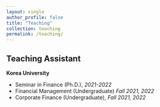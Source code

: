 ```yaml
---
layout: single
author_profile: false
title: "Teaching"
collection: teaching
permalink: /teaching/
---
```


## Teaching Assistant  
**Korea University** 

- Seminar in Finance (Ph.D.), *2021-2022* 
- Financial Management (Undergraduate) *Fall 2021, 2022* 
- Corporate Finance (Undergraduate), *Fall 2021, 2022*

